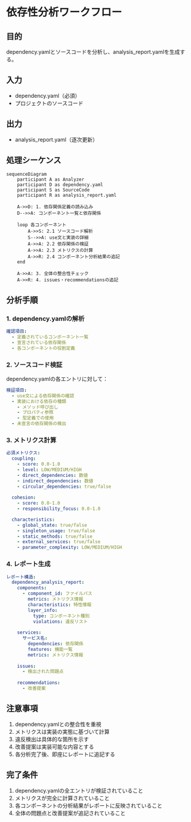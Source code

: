 # 依存性分析ワークフロー

## 目的
dependency.yamlとソースコードを分析し、analysis_report.yamlを生成する。

## 入力
- dependency.yaml（必須）
- プロジェクトのソースコード

## 出力
- analysis_report.yaml（逐次更新）

## 処理シーケンス

```mermaid
sequenceDiagram
    participant A as Analyzer
    participant D as dependency.yaml
    participant S as SourceCode
    participant R as analysis_report.yaml

    A->>D: 1. 依存関係定義の読み込み
    D-->>A: コンポーネント一覧と依存関係

    loop 各コンポーネント
        A->>S: 2.1 ソースコード解析
        S-->>A: use文と実装の詳細
        A->>A: 2.2 依存関係の検証
        A->>A: 2.3 メトリクスの計算
        A->>R: 2.4 コンポーネント分析結果の追記
    end

    A->>A: 3. 全体の整合性チェック
    A->>R: 4. issues・recommendationsの追記
```

## 分析手順

### 1. dependency.yamlの解析
```yaml
確認項目:
  - 定義されているコンポーネント一覧
  - 宣言されている依存関係
  - 各コンポーネントの役割定義
```

### 2. ソースコード検証
dependency.yamlの各エントリに対して：

```yaml
検証項目:
  - use文による依存関係の確認
  - 実装における依存の種類
    - メソッド呼び出し
    - プロパティ参照
    - 型定義での使用
  - 未宣言の依存関係の検出
```

### 3. メトリクス計算

```yaml
必須メトリクス:
  coupling:
    - score: 0.0-1.0
    - level: LOW/MEDIUM/HIGH
    - direct_dependencies: 数値
    - indirect_dependencies: 数値
    - circular_dependencies: true/false
  
  cohesion:
    - score: 0.0-1.0
    - responsibility_focus: 0.0-1.0

  characteristics:
    - global_state: true/false
    - singleton_usage: true/false
    - static_methods: true/false
    - external_services: true/false
    - parameter_complexity: LOW/MEDIUM/HIGH
```

### 4. レポート生成

```yaml
レポート構造:
  dependency_analysis_report:
    components:
      - component_id: ファイルパス
        metrics: メトリクス情報
        characteristics: 特性情報
        layer_info:
          type: コンポーネント種別
          violations: 違反リスト
    
    services:
      サービス名:
        dependencies: 依存関係
        features: 機能一覧
        metrics: メトリクス情報
    
    issues:
      - 検出された問題点
    
    recommendations:
      - 改善提案
```

## 注意事項

1. dependency.yamlとの整合性を重視
2. メトリクスは実装の実態に基づいて計算
3. 違反検出は具体的な箇所を示す
4. 改善提案は実装可能な内容とする
5. 各分析完了後、即座にレポートに追記する

## 完了条件
1. dependency.yamlの全エントリが検証されていること
2. メトリクスが完全に計算されていること
3. 各コンポーネントの分析結果がレポートに反映されていること
4. 全体の問題点と改善提案が追記されていること